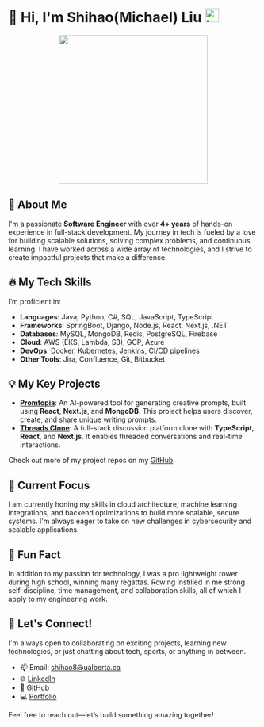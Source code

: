 # 👋 Hi, I'm Shihao(Michael) Liu <img src="https://user-images.githubusercontent.com/1303154/88677602-1635ba80-d120-11ea-84d8-d263ba5fc3c0.gif" width="28px" height="28px" alt="hi">

<div id="header" align="center">
  <img src="https://media1.giphy.com/media/1sgetPM00wWqJpVUTl/giphy.gif?cid=ecf05e479pg19fpgvjnf105e9b34hexgswzsags41c5zw9pg&rid=giphy.gif&ct=s" width="300"/>
</div>

## 🚀 About Me

I'm a passionate **Software Engineer** with over **4+ years** of hands-on experience in full-stack development. My journey in tech is fueled by a love for building scalable solutions, solving complex problems, and continuous learning. I have worked across a wide array of technologies, and I strive to create impactful projects that make a difference.

## 🔥 My Tech Skills

I’m proficient in:
- **Languages**: Java, Python, C#, SQL, JavaScript, TypeScript
- **Frameworks**: SpringBoot, Django, Node.js, React, Next.js, .NET
- **Databases**: MySQL, MongoDB, Redis, PostgreSQL, Firebase
- **Cloud**: AWS (EKS, Lambda, S3), GCP, Azure
- **DevOps**: Docker, Kubernetes, Jenkins, CI/CD pipelines
- **Other Tools**: Jira, Confluence, Git, Bitbucket

## 💡 My Key Projects

- **[Promtopia](https://project-promtopia-kohl.vercel.app/)**: An AI-powered tool for generating creative prompts, built using **React**, **Next.js**, and **MongoDB**. This project helps users discover, create, and share unique writing prompts.
- **[Threads Clone](https://threads-web-app-phi.vercel.app/)**: A full-stack discussion platform clone with **TypeScript**, **React**, and **Next.js**. It enables threaded conversations and real-time interactions.

Check out more of my project repos on my [GitHub](https://github.com/MichaelLsh).

## 🎯 Current Focus

I am currently honing my skills in cloud architecture, machine learning integrations, and backend optimizations to build more scalable, secure systems. I'm always eager to take on new challenges in cybersecurity and scalable applications.

## 🌟 Fun Fact

In addition to my passion for technology, I was a pro lightweight rower during high school, winning many regattas. Rowing instilled in me strong self-discipline, time management, and collaboration skills, all of which I apply to my engineering work.

## 💬 Let's Connect!

I'm always open to collaborating on exciting projects, learning new technologies, or just chatting about tech, sports, or anything in between.

- 📫 Email: [shihao8@ualberta.ca](mailto:shihao8@ualberta.ca)
- 🌐 [LinkedIn](https://www.linkedin.com/in/shihao-michael-liu/)
- 🐙 [GitHub](https://github.com/MichaelLsh)
- 💻 [Portfolio](https://shihao-3d-portfolio.com/)

Feel free to reach out—let’s build something amazing together!
